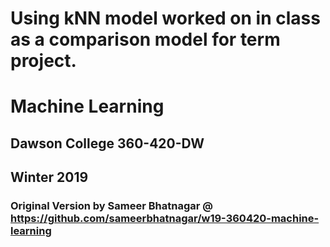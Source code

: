 # Using kNN model worked on in class as a comparison model for term project.

# Machine Learning
## Dawson College 360-420-DW
## Winter 2019

### Original Version by Sameer Bhatnagar @ https://github.com/sameerbhatnagar/w19-360420-machine-learning
